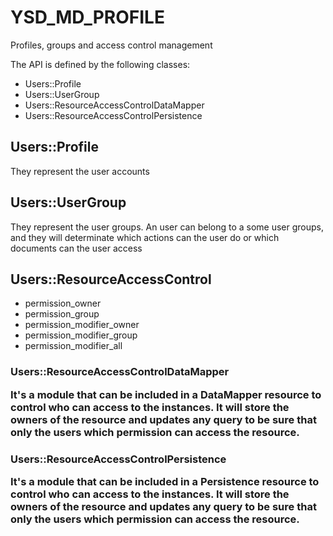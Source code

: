 YSD_MD_PROFILE
==============

<p>Profiles, groups and access control management</p>

<p>The API is defined by the following classes:</p>

<ul>
  <li>Users::Profile</li>
  <li>Users::UserGroup</li>
  <li>Users::ResourceAccessControlDataMapper</li>
  <li>Users::ResourceAccessControlPersistence</li>
</ul>

<h2>Users::Profile</h2>

<p>They represent the user accounts</p>

<h2>Users::UserGroup</h2>

<p>They represent the user groups. An user can belong to a some user groups, and they will determinate which actions 
can the user do or which documents can the user access</p>

<h2>Users::ResourceAccessControl</h2>

<ul>
  <li>permission_owner</li>
  <li>permission_group</li>
  <li>permission_modifier_owner</li>
  <li>permission_modifier_group</li>
  <li>permission_modifier_all</li>
</ul>

<h3>Users::ResourceAccessControlDataMapper</li>

<p>It's a module that can be included in a DataMapper resource to control who can access to the instances. It will store the owners of the resource and updates any query to be sure that only the users which permission can access the resource.</p>

<h3>Users::ResourceAccessControlPersistence</li>

<p>It's a module that can be included in a Persistence resource to control who can access to the instances. It will store the owners of the resource and updates any query to be sure that only the users which permission can access the resource.</p>

